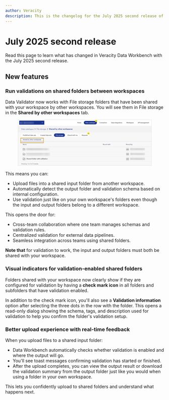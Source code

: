 ```yaml
---
author: Veracity
description: This is the changelog for the July 2025 second release of Data Workbench.
---
```


# July 2025 second release
Read this page to learn what has changed in Veracity Data Workbench with the July 2025 second release. 

## New features 

### Run validations on shared folders between workspaces
Data Validator now works with File storage folders that have been shared with your workspace by other workspaces. You will see them in File storage in the **Shared by other workspaces** tab.

<figure>
	<img src="../assets/shared-validated-folder.png"/>
</figure>

This means you can:
- Upload files into a shared input folder from another workspace.
- Automatically detect the output folder and validation schema based on internal configuration.
- Use validation just like on your own workspace's folders even though the input and output folders belong to a different workspace.

This opens the door for:
- Cross-team collaboration where one team manages schemas and validation rules.
- Centralized validation for external data pipelines.
- Seamless integration across teams using shared folders.

**Note that** for validation to work, the input and output folders must both be shared with your workspace.

### Visual indicators for validation-enabled shared folders
Folders shared with your workspace now clearly show if they are configured for validation by having a **check mark icon** in all folders and subfolders that have validation enabled.

In addition to the check mark icon, you'll also see a **Validation information** option after selecting the three dots in the row with the folder.
This opens a read-only dialog showing the schema, tags, and description used for validation to help you confirm the folder's validation setup.

### Better upload experience with real-time feedback
When you upload files to a shared input folder:
- Data Workbench automatically checks whether validation is enabled and where the output will go.
- You'll see toast messages confirming validation has started or finished.
- After the upload completes, you can view the output result or download the validation summary from the output folder just like you would when using a folder in your own workspace.

This lets you confidently upload to shared folders and understand what happens next.